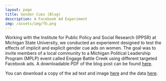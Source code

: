 ```yaml
---
layout: page
title: Gender Cues (Blog)
description: A Facebook Ad Experiment
img: /assets/img/fb.png
---
```


Working with the Institute for Public Policy and Social Research (IPPSR) at Michigan State University, we conducted
an experiemnt designed to test the effects of implicit and explicit gender cue ads on women.
The goal was to invite members of a local community to a Michigan Political Leadership Program (MPLP)
event called Engage Battle Creek using different targeted Facebook ads. A downloadable 
PDF of the blog post can be found <a href="/assets/facebooktext.pdf">here</a>.

You can download a copy of the ad text and image <a href="/assets/facebookad.pdf">here</a> and the data <a href="/assets/fbdata1.do">here</a>.
